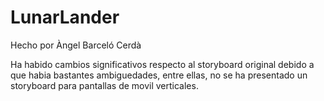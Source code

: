 # LunarLander

Hecho por Àngel Barceló Cerdà

Ha habido cambios significativos respecto al storyboard original 
debido a que habia bastantes ambiguedades, entre ellas, no se ha
presentado un storyboard para pantallas de movil verticales.
